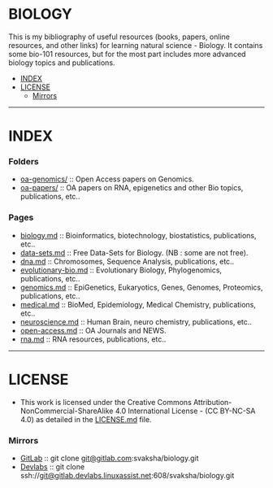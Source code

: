 # BIOLOGY 
This is my bibliography of useful resources (books, papers, online resources, and other links) for learning natural science - Biology. It contains some bio-101 resources, but for the most part includes more advanced biology topics and publications.

- [INDEX](#index)
- [LICENSE](#license)
   - [Mirrors](#mirrors)
   
----

# INDEX

### Folders
- [oa-genomics/](https://github.com/svaksha/biology/tree/master/oa-genomics) :: Open Access papers on Genomics.
- [oa-papers/](https://github.com/svaksha/biology/tree/master/oa-papers) :: OA papers on RNA, epigenetics and other Bio topics, publications, etc..

### Pages
- [biology.md](https://github.com/svaksha/biology/blob/master/biology.md) :: Bioinformatics, biotechnology, biostatistics, publications, etc..
- [data-sets.md](https://github.com/svaksha/biology/blob/master/data-sets.md) :: Free Data-Sets for Biology. (NB : some are not free).
- [dna.md](https://github.com/svaksha/biology/blob/master/dna.md) :: Chromosomes, Sequence Analysis, publications, etc..
- [evolutionary-bio.md](https://github.com/svaksha/biology/blob/master/evolutionary-bio.md) :: Evolutionary Biology, Phylogenomics, publications, etc..
- [genomics.md](https://github.com/svaksha/biology/blob/master/genomics.md) :: EpiGenetics, Eukaryotics, Genes, Genomes, Proteomics, publications, etc..
- [medical.md](https://github.com/svaksha/biology/blob/master/medical.md) :: BioMed, Epidemiology, Medical Chemistry, publications, etc..
- [neuroscience.md](https://github.com/svaksha/biology/blob/master/neuroscience.md) :: Human Brain, neuro chemistry, publications, etc..
- [open-access.md](https://github.com/svaksha/biology/blob/master/open-access.md) :: OA Journals and NEWS.
- [rna.md](https://github.com/svaksha/biology/blob/master/rna.md) :: RNA resources, publications, etc..

----

# LICENSE 
* This work is licensed under the Creative Commons Attribution-NonCommercial-ShareAlike 4.0 International License - (CC BY-NC-SA 4.0) as detailed in the [LICENSE.md](https://github.com/svaksha/biology/blob/master/LICENSE.md) file.

### Mirrors
- [GitLab](https://gitlab.com/svaksha/biology) :: git clone git@gitlab.com:svaksha/biology.git 
- [Devlabs](https://gitlab.devlabs.linuxassist.net/svaksha/biology) :: git clone ssh://git@gitlab.devlabs.linuxassist.net:608/svaksha/biology.git


